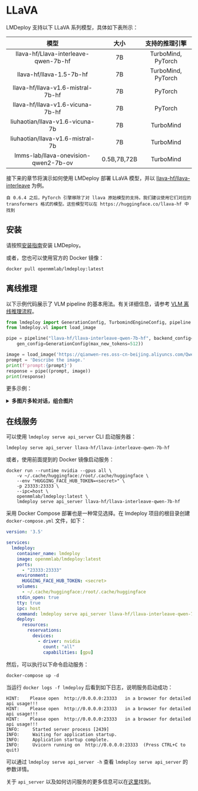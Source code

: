 # LLaVA

LMDeploy 支持以下 LLaVA 系列模型，具体如下表所示：

|                 模型                 |    大小     |   支持的推理引擎   |
| :----------------------------------: | :---------: | :----------------: |
| llava-hf/Llava-interleave-qwen-7b-hf |     7B      | TurboMind, PyTorch |
|       llava-hf/llava-1.5-7b-hf       |     7B      | TurboMind, PyTorch |
|  llava-hf/llava-v1.6-mistral-7b-hf   |     7B      |      PyTorch       |
|   llava-hf/llava-v1.6-vicuna-7b-hf   |     7B      |      PyTorch       |
|   liuhaotian/llava-v1.6-vicuna-7b    |     7B      |     TurboMind      |
|   liuhaotian/llava-v1.6-mistral-7b   |     7B      |     TurboMind      |
| lmms-lab/llava-onevision-qwen2-7b-ov | 0.5B,7B,72B |     TurboMind      |

接下来的章节将演示如何使用 LMDeploy 部署 LLaVA 模型，并以 [llava-hf/llava-interleave](https://huggingface.co/llava-hf/llava-interleave-qwen-7b-hf) 为例。

```{note}
自 0.6.4 之后，PyTorch 引擎移除了对 llava 原始模型的支持。我们建议使用它们对应的 transformers 格式的模型。这些模型可以在 https://huggingface.co/llava-hf 中找到
```

## 安装

请按照[安装指南](../get_started/installation.md)安装 LMDeploy。

或者，您也可以使用官方的 Docker 镜像：

```shell
docker pull openmmlab/lmdeploy:latest
```

## 离线推理

以下示例代码展示了 VLM pipeline 的基本用法。有关详细信息，请参考 [VLM 离线推理流程](./vl_pipeline.md)。

```python
from lmdeploy import GenerationConfig, TurbomindEngineConfig, pipeline
from lmdeploy.vl import load_image

pipe = pipeline("llava-hf/llava-interleave-qwen-7b-hf", backend_config=TurbomindEngineConfig(cache_max_entry_count=0.5),
    gen_config=GenerationConfig(max_new_tokens=512))

image = load_image('https://qianwen-res.oss-cn-beijing.aliyuncs.com/Qwen-VL/assets/demo.jpeg')
prompt = 'Describe the image.'
print(f'prompt:{prompt}')
response = pipe((prompt, image))
print(response)
```

更多示例：

<details>
  <summary><b>多图片多轮对话，组合图片</b></summary>

```python
from lmdeploy import pipeline, GenerationConfig

pipe = pipeline('llava-hf/llava-interleave-qwen-7b-hf', log_level='INFO')
messages = [
    dict(role='user', content=[
        dict(type='text', text='Describe the two images in detail.'),
        dict(type='image_url', image_url=dict(url='https://raw.githubusercontent.com/QwenLM/Qwen-VL/master/assets/mm_tutorial/Beijing_Small.jpeg')),
        dict(type='image_url', image_url=dict(url='https://raw.githubusercontent.com/QwenLM/Qwen-VL/master/assets/mm_tutorial/Chongqing_Small.jpeg'))
    ])
]
out = pipe(messages, gen_config=GenerationConfig(top_k=1))

messages.append(dict(role='assistant', content=out.text))
messages.append(dict(role='user', content='What are the similarities and differences between these two images.'))
out = pipe(messages, gen_config=GenerationConfig(top_k=1))
```

</details>

## 在线服务

可以使用 `lmdeploy serve api_server` CLI 启动服务器：

```shell
lmdeploy serve api_server llava-hf/llava-interleave-qwen-7b-hf
```

或者，使用前面提到的 Docker 镜像启动服务：

```shell
docker run --runtime nvidia --gpus all \
    -v ~/.cache/huggingface:/root/.cache/huggingface \
    --env "HUGGING_FACE_HUB_TOKEN=<secret>" \
    -p 23333:23333 \
    --ipc=host \
    openmmlab/lmdeploy:latest \
    lmdeploy serve api_server llava-hf/llava-interleave-qwen-7b-hf
```

采用 Docker Compose 部署也是一种常见选择。在 lmdeploy 项目的根目录创建 `docker-compose.yml` 文件，如下：

```yaml
version: '3.5'

services:
  lmdeploy:
    container_name: lmdeploy
    image: openmmlab/lmdeploy:latest
    ports:
      - "23333:23333"
    environment:
      HUGGING_FACE_HUB_TOKEN: <secret>
    volumes:
      - ~/.cache/huggingface:/root/.cache/huggingface
    stdin_open: true
    tty: true
    ipc: host
    command: lmdeploy serve api_server llava-hf/llava-interleave-qwen-7b-hf
    deploy:
      resources:
        reservations:
          devices:
            - driver: nvidia
              count: "all"
              capabilities: [gpu]
```

然后，可以执行以下命令启动服务：

```shell
docker-compose up -d
```

当运行 `docker logs -f lmdeploy` 后看到如下日志，说明服务启动成功：

```text
HINT:    Please open  http://0.0.0.0:23333   in a browser for detailed api usage!!!
HINT:    Please open  http://0.0.0.0:23333   in a browser for detailed api usage!!!
HINT:    Please open  http://0.0.0.0:23333   in a browser for detailed api usage!!!
INFO:     Started server process [2439]
INFO:     Waiting for application startup.
INFO:     Application startup complete.
INFO:     Uvicorn running on  http://0.0.0.0:23333  (Press CTRL+C to quit)
```

可以通过 `lmdeploy serve api_server -h` 查看 `lmdeploy serve api_server` 的参数详情。

关于 `api_server` 以及如何访问服务的更多信息可以在[这里](api_server_vl.md)找到。
